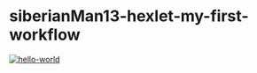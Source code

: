 # siberianMan13-hexlet-my-first-workflow

[![hello-world](https://github.com/siberianMan13/siberianMan13-hexlet-my-first-workflow/actions/workflows/hello-world.yml/badge.svg?branch=main)](https://github.com/siberianMan13/siberianMan13-hexlet-my-first-workflow/actions/workflows/hello-world.yml)
